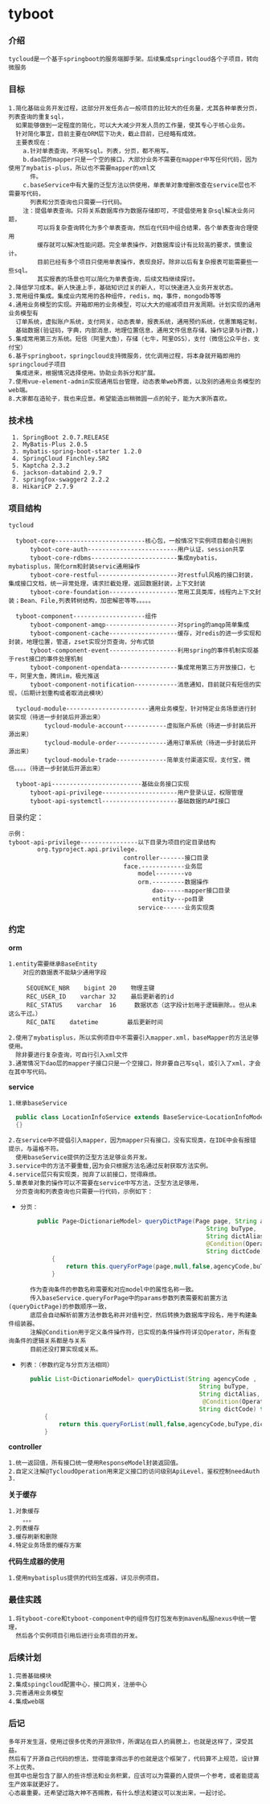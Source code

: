 # tyboot

### 介绍

    tycloud是一个基于springboot的服务端脚手架。后续集成springcloud各个子项目，转向微服务

###  目标

    1.简化基础业务开发过程，这部分开发任务占一般项目的比较大的任务量，尤其各种单表分页，列表查询的重复sql，
      如果能够做到一定程度的简化，可以大大减少开发人员的工作量，使其专心于核心业务。
      针对简化事宜，目前主要在ORM层下功夫，截止目前，已经略有成效。
      主要表现在：
        a.针对单表查询，不用写sql。列表，分页，都不用写。
        b.dao层的mapper只是一个空的接口，大部分业务不需要在mapper中写任何代码，因为使用了mybatis-plus，所以也不需要mapper的xml文                
          件。
        c.baseService中有大量的泛型方法以供使用，单表单对象增删改查在service层也不需要写代码，
          列表和分页查询也只需要一行代码。
        注：提倡单表查询。只将关系数据库作为数据存储即可，不提倡使用复杂sql解决业务问题，
            可以将复杂查询转化为多个单表查询，然后在代码中组合结果，各个单表查询合理使用
            缓存就可以解决性能问题。完全单表操作，对数据库设计有比较高的要求，慎重设计。
            目前已经有多个项目只使用单表操作，表现良好。除非以后有复杂报表可能需要些一些sql。
            其实报表的场景也可以简化为单表查询，后续文档继续探讨。
    2.降低学习成本。新人快速上手，基础知识过关的新人，可以快速进入业务开发状态。
    3.常用组件集成。集成业内常用的各种组件，redis，mq，事件，mongodb等等
    4.通用业务模型的实现。开箱即用的业务模型，可以大大的缩减项目开发周期。计划实现的通用业务模型有
      订单系统，虚拟账户系统，支付网关，动态表单，报表系统，通用预约系统，优惠策略定制，
      基础数据(验证码，字典，内部消息，地理位置信息，通用文件信息存储，操作记录与计数，)
    5.集成常用第三方系统。短信（阿里大鱼），存储（七牛，阿里OSS），支付（微信公众平台，支付宝）
    6.基于springboot，springcloud支持微服务，优化调用过程，将本身就开箱即用的springcloud子项目
      集成进来，根据情况选择使用。协助业务拆分和扩展。
    7.使用vue-element-admin实现通用后台管理，动态表单web界面，以及别的通用业务模型的web端。
    8.大家都在造轮子，我也来应景。希望能造出稍微圆一点的轮子，能为大家所喜欢。
    
   ###  技术栈
     
     1. SpringBoot 2.0.7.RELEASE
     2. MyBatis-Plus 2.0.5
     3. mybatis-spring-boot-starter 1.2.0
     4. SpringCloud Finchley.SR2
     5. Kaptcha 2.3.2
     6. jackson-databind 2.9.7
     7. springfox-swagger2 2.2.2
     8. HikariCP 2.7.9
     
   ###  项目结构
   
  ~~~
tycloud
   
   	tyboot-core-------------------------核心包，一般情况下实例项目都会引用到
        tyboot-core-auth-------------------------用户认证，session共享
        tyboot-core-rdbms------------------------集成mybatis，mybatisplus，简化orm和封装servic通用操作
        tyboot-core-restful----------------------对restful风格的接口封装，集成接口文档，统一异常处理，请求拦截处理，返回数据封装，上下文封装
        tyboot-core-foundation-------------------常用工具类库，线程内上下文封装；Bean、File,列表转树结构，加密解密等等。。。。。
   		
   	tyboot-component--------------------组件
   	    tyboot-component-amqp--------------------对spring的amqp简单集成
   	    tyboot-component-cache-------------------缓存，对redis的进一步实现和封装，地理位置，管道，zset实现分页查询，分布式锁
   	    tyboot-component-event-------------------利用spring的事件机制实现基于rest接口的事件处理机制
   	    tyboot-component-opendata----------------集成常用第三方开放接口，七牛，阿里大鱼，腾讯im，极光推送
   	    tyboot-component-notification------------消息通知，目前就只有短信的实现，（后期计划重构或者取消此模块）
   	    
   	tycloud-module-----------------------通用业务模型，针对特定业务场景进行封装实现（待进一步封装后开源出来）
       	    tycloud-module-account------------虚拟账户系统（待进一步封装后开源出来）
       	    tycloud-module-order--------------通用订单系统（待进一步封装后开源出来）
       	    tycloud-module-trade--------------简单支付渠道实现，支付宝，微信。。。。（待进一步封装后开源出来）
       	    
   	tyboot-api-------------------------基础业务接口实现
   	    tyboot-api-privilege---------------------用户登录认证，权限管理 
   	    tyboot-api-systemctl---------------------基础数据的API接口
   ~~~

   目录约定：
   
   	示例：
   	tyboot-api-privilege----------------以下目录为项目约定目录结构
      	    org.typroject.api.privilege.
      	                            controller-------接口目录 
      	                            face.------------业务层
      	                                model--------vo
      	                                orm.---------数据操作
      	                                    dao------mapper接口目录
      	                                    entity---po目录
      	                                service------业务实现类
   ###  约定
   
   **orm**
   
    1.entity需要继承BaseEntity
        对应的数据表不能缺少通用字段
       
         SEQUENCE_NBR    bigint	20    物理主键
         REC_USER_ID    varchar	32    最后更新者的id
         REC_STATUS    varchar	16     数据状态（这字段计划用于逻辑删除。。但从未这么干过。）
         REC_DATE    datetime        最后更新时间
         
    2.使用了mybatisplus，所以实例项目中不需要引入mapper.xml，baseMapper的方法足够使用。
      除非要进行复杂查询，可自行引入xml文件 
    3.通常情况下dao层的mapper子接口只是一个空接口，除非要自己写sql，或引入了xml，才会在其中写代码。
   
   **service**
    
    1.继承baseService
  ```JAVA
    public class LocationInfoService extends BaseService<LocationInfoModel,LocationInfo,LocationInfoMapper> implements IService<LocationInfo> 
    {}
  ````
    2.在service中不提倡引入mapper，因为mapper只有接口，没有实现类，在IDE中会有报错提示，与逼格不符。
      使用baseService提供的泛型方法足够业务开发。
    3.service中的方法不要重载,因为会只根据方法名通过反射获取方法实例。
    4.service层只有实现类，抛弃了以前接口，觉得麻烦。
    5.单表单对象的操作可以不需要在service中写方法，泛型方法足够用，
      分页查询和列表查询也只需要一行代码，示例如下：
-
      分页：
```java
        public Page<DictionarieModel> queryDictPage(Page page, String agencyCode ,
                                                       String buType,
                                                       String dictAlias,
                                                       @Condition(Operator.like) String dictName,
                                                       String dictCode) throws Exception
            {
                return this.queryForPage(page,null,false,agencyCode,buType,dictAlias,dictName,dictCode);
            }
```
          作为查询条件的参数名称需要和对应model中的属性名称一致。
          传入baseService.queryForPage中的params参数列表需要和前置方法(queryDictPage)的参数顺序一致，
          底层会自动解析前置方法参数名称并对值判空，然后转换为数据库字段名，用于构建条件组装器。
          注解@Condition用于定义条件操作符，已实现的条件操作符详见Operator，所有查询条件的逻辑关系都是与关系
          目前还没打算实现或关系。         
-
      列表：（参数约定与分页方法相同）
```java
      public List<DictionarieModel> queryDictList(String agencyCode ,
                                                     String buType,
                                                     String dictAlias,
                                                      @Condition(Operator.like)String dictName,
                                                     String dictCode) throws Exception
          {
              return this.queryForList(null,false,agencyCode,buType,dictAlias,dictName,dictCode);
          }
```


   **controller**
   
    1.统一返回值，所有接口统一使用ResponseModel封装返回值。
    2.自定义注解@TycloudOperation用来定义接口的访问级别ApiLevel，鉴权控制needAuth
    3.
    
    
   **关于缓存**
    
    1.对象缓存
        。。。
    2.列表缓存
    3.缓存刷新和删除
    4.特定业务场景的缓存方案
   
   **代码生成器的使用**
   
    1.使用mybatisplus提供的代码生成器，详见示例项目。
   
   
   ###  最佳实践
   
    1.将tyboot-core和tyboot-component中的组件包打包发布到maven私服nexus中统一管理，
      然后各个实例项目引用后进行业务项目的开发。
   
   ###  后续计划
   
    1.完善基础模块
    2.集成spingcloud配置中心，接口网关，注册中心
    3.完善通用业务模型
    4.集成web端
    
   ###  后记
   
    多年开发生涯，使用过很多优秀的开源软件，所谓站在巨人的肩膀上，也就是这样了，深受其益。
    然后有了开源自己代码的想法，觉得能拿得出手的也就是这个框架了，代码算不上规范，设计算不上优秀。
    但其中也是包含了鄙人的些许想法和业务积累，应该可以为需要的人提供一个参考，或者能提高生产效率就更好了。
    心态最重要。还希望过路大神不吝赐教，有什么想法和建议可以发出来，一起讨论。